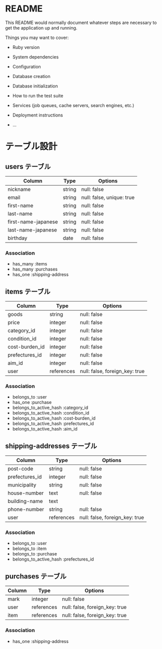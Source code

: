 # README

This README would normally document whatever steps are necessary to get the
application up and running.

Things you may want to cover:

* Ruby version

* System dependencies

* Configuration

* Database creation

* Database initialization

* How to run the test suite

* Services (job queues, cache servers, search engines, etc.)

* Deployment instructions

* ...

# テーブル設計

## users テーブル

| Column              | Type    | Options                   |
| ------------------- | ------- | ------------------------- |
| nickname            | string  | null: false               |
| email               | string  | null: false, unique: true |
| first-name          | string  | null: false               |
| last-name           | string  | null: false               |
| first-name-japanese | string  | null: false               |
| last-name-japanese  | string  | null: false               |
| birthday            | date    | null: false               |


### Association

- has_many :items
- has_many :purchases
- has_one :shipping-address


## items テーブル

| Column         | Type       | Options                         |
| -------------- | ---------- | ------------------------------- |
| goods          | string     | null: false                     |
| price          | integer    | null: false                     |
| category_id    | integer    | null: false                     |
| condition_id   | integer    | null: false                     |
| cost-burden_id | integer    | null: false                     |
| prefectures_id | integer    | null: false                     |
| aim_id         | integer    | null: false                     |
| user           | references | null: false, foreign_key: true  |

### Association

- belongs_to :user
- has_one :purchase
- belongs_to_active_hash :category_id
- belongs_to_active_hash :condition_id
- belongs_to_active_hash :cost-burden_id
- belongs_to_active_hash :prefectures_id
- belongs_to_active_hash :aim_id


## shipping-addresses テーブル

| Column           | Type       | Options                        |
| ---------------- | ---------- | ------------------------------ |
| post-code        | string     | null: false                    |
| prefectures_id   | integer    | null: false                    |
| municipality     | string     | null: false                    |
| house-number     | text       | null: false                    |
| building-name    | text       |                                |
| phone-number     | string     | null: false                    |
| user             | references | null: false, foreign_key: true |

### Association
- belongs_to :user
- belongs_to :item
- belongs_to :purchase
- belongs_to_active_hash :prefectures_id


## purchases テーブル

| Column        | Type       | Options                        |
| ------------- | ---------- | ------------------------------ |
| mark          | integer    | null: false                    |
| user          | references | null: false, foreign_key: true |
| item          | references | null: false, foreign_key: true |

### Association
- has_one :shipping-address

